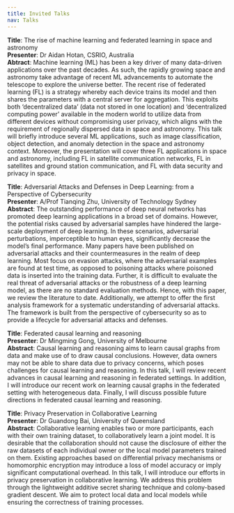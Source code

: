 ```yaml
---
title: Invited Talks
nav: Talks
---
```


**Title**: The rise of machine learning and federated learning in space and astronomy\
**Presenter**: Dr Aidan Hotan, CSRIO, Australia\
**Abtract**: Machine learning (ML) has been a key driver of many data-driven applications over the past decades. As such, the rapidly growing space and astronomy take advantage of recent ML advancements to automate the telescope to explore the universe better. The recent rise of federated learning (FL) is a strategy whereby each device trains its model and then shares the parameters with a central server for aggregation. This exploits both ‘decentralized data’ (data not stored in one location) and ‘decentralized computing power’ available in the modern world to utilize data from different devices without compromising user privacy, which aligns with the requirement of regionally dispersed data in space and astronomy. This talk will briefly introduce several ML applications, such as image classification, object detection, and anomaly detection in the space and astronomy context. Moreover, the presentation will cover three FL applications in space and astronomy, including FL in satellite communication networks, FL in satellites and ground station communication, and FL with data security and privacy in space.


**Title**: Adversarial Attacks and Defenses in Deep Learning: from a Perspective of Cybersecurity\
**Presenter**: A/Prof Tianqing Zhu, University of Technology Sydney\
**Abstract**: The outstanding performance of deep neural networks has promoted deep learning applications in a broad set of domains. However, the potential risks caused by adversarial samples have hindered the large-scale deployment of deep learning. In these scenarios, adversarial perturbations, imperceptible to human eyes, significantly decrease the model’s final performance. Many papers have been published on adversarial attacks and their countermeasures in the realm of deep learning. Most focus on evasion attacks, where the adversarial examples are found at test time, as opposed to poisoning attacks where poisoned data is inserted into the training data. Further, it is difficult to evaluate the real threat of adversarial attacks or the robustness of a deep learning model, as there are no standard evaluation methods. Hence, with this paper, we review the literature to date. Additionally, we attempt to offer the first analysis framework for a systematic understanding of adversarial attacks. The framework is built from the perspective of cybersecurity so as to provide a lifecycle for adversarial attacks and defenses.


**Title**: Federated causal learning and reasoning\
**Presenter**: Dr Mingming Gong, University of Melbourne\
**Abstract**: Causal learning and reasoning aims to learn causal graphs from data and make use of to draw causal conclusions. However, data owners may not be able to share data due to privacy concerns, which poses challenges for causal learning and reasoning. In this talk, I will review recent advances in causal learning and reasoning in federated settings. In addition, I will introduce our recent work on learning causal graphs in the federated setting with heterogeneous data. Finally, I will discuss possible future directions in federated causal learning and reasoning.


**Title**: Privacy Preservation in Collaborative Learning\
**Presenter**: Dr Guandong Bai, University of Queensland\
**Abstract**: Collaborative learning enables two or more participants, each with their own training dataset, to collaboratively learn a joint model. It is desirable that the collaboration should not cause the disclosure of either the raw datasets of each individual owner or the local model parameters trained on them. Existing approaches based on differential privacy mechanisms or homomorphic encryption may introduce a loss of model accuracy or imply significant computational overhead. In this talk, I will introduce our efforts in privacy preservation in collaborative learning. We address this problem through the lightweight additive secret sharing technique and colony-based gradient descent. We aim to protect local data and local models while ensuring the correctness of training processes.

<!--
### To be decided soon

`workshop-template-b` is a Jekyll project to create a simple workshop website, with a [Bootstrap](https://getbootstrap.com/)-based theme, designed for hosting on [GitHub Pages](https://pages.github.com/).

It works best for about 5 pages of instructions, plus index, all written in Markdown. 
The navigation to the main pages is exposed at top and bottom of each page for easy stepping through the lessons.

### Why?

Rather than making slides for a workshop, why not make a website? 
It's easier to write, access, share, and reuse. 
GitHub and GitHub Pages makes this pretty easy.

It is a better [Open Educational Resource](https://en.wikipedia.org/wiki/Open_educational_resources) since anyone can make a copy and adapt!

## GitHub Pages 

One amazingly useful GitHub feature is [GitHub Pages](https://guides.github.com/features/pages/).
It provides free static web hosting from any repository.
Gh-pages is intended to host relatively simple sites for your GitHub portfolio, project, or documentation.
Because it is free and a valuable transferable skill, this is a great option for teaching and learning.

Many organizations are using GitHub to collaboratively create and publish public workshop websites. 
For example: 

- [Programming Historian](http://programminghistorian.org/)
- [Software Carpentry](https://software-carpentry.org/), [Data Carpentry](http://www.datacarpentry.org/), [Library Carpentry](https://librarycarpentry.org/)
- this site!

{% capture text %}Note:
There are *soft* limits and guidelines for gh-pages usage: sites should be < 1GB, use < 100GB bandwidth per month, and make < 10 builds per hour.
If your site exceeds these quotas, GitHub will send you a notice asking you to modify the repository.
All content must follow the [community guidelines](https://help.github.com/articles/github-community-guidelines/), e.g. no violence, obscene sex, or illegal stuff.{% endcapture %}
{% include alert.html text=text color=secondary %}
-->
